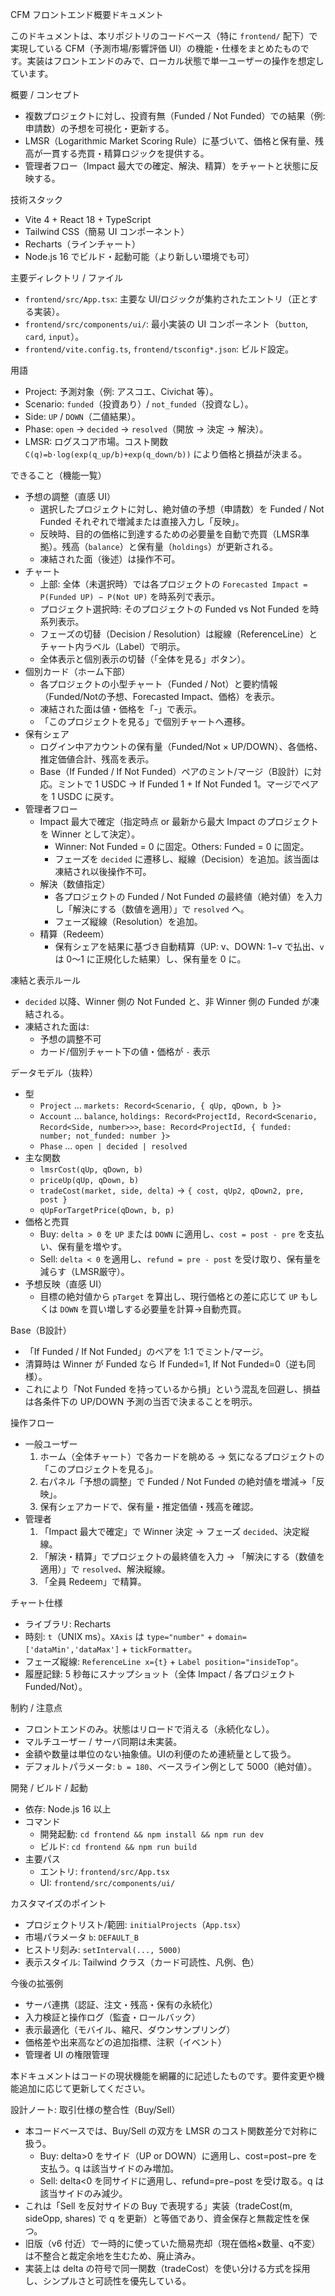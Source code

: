 CFM フロントエンド概要ドキュメント

このドキュメントは、本リポジトリのコードベース（特に `frontend/` 配下）で実現している CFM（予測市場/影響評価 UI）の機能・仕様をまとめたものです。実装はフロントエンドのみで、ローカル状態で単一ユーザーの操作を想定しています。

概要 / コンセプト
- 複数プロジェクトに対し、投資有無（Funded / Not Funded）での結果（例: 申請数）の予想を可視化・更新する。
- LMSR（Logarithmic Market Scoring Rule）に基づいて、価格と保有量、残高が一貫する売買・精算ロジックを提供する。
- 管理者フロー（Impact 最大での確定、解決、精算）をチャートと状態に反映する。

技術スタック
- Vite 4 + React 18 + TypeScript
- Tailwind CSS（簡易 UI コンポーネント）
- Recharts（ラインチャート）
- Node.js 16 でビルド・起動可能（より新しい環境でも可）

主要ディレクトリ / ファイル
- `frontend/src/App.tsx`: 主要な UI/ロジックが集約されたエントリ（正とする実装）。
- `frontend/src/components/ui/`: 最小実装の UI コンポーネント（`button`, `card`, `input`）。
- `frontend/vite.config.ts`, `frontend/tsconfig*.json`: ビルド設定。

用語
- Project: 予測対象（例: アスコエ、Civichat 等）。
- Scenario: `funded`（投資あり）/ `not_funded`（投資なし）。
- Side: `UP` / `DOWN`（二値結果）。
- Phase: `open` → `decided` → `resolved`（開放 → 決定 → 解決）。
- LMSR: ログスコア市場。コスト関数 `C(q)=b·log(exp(q_up/b)+exp(q_down/b))` により価格と損益が決まる。

できること（機能一覧）
- 予想の調整（直感 UI）
  - 選択したプロジェクトに対し、絶対値の予想（申請数）を Funded / Not Funded それぞれで増減または直接入力し「反映」。
  - 反映時、目的の価格に到達するための必要量を自動で売買（LMSR準拠）。残高（`balance`）と保有量（`holdings`）が更新される。
  - 凍結された面（後述）は操作不可。
- チャート
  - 上部: 全体（未選択時）では各プロジェクトの `Forecasted Impact = P(Funded UP) − P(Not UP)` を時系列で表示。
  - プロジェクト選択時: そのプロジェクトの Funded vs Not Funded を時系列表示。
  - フェーズの切替（Decision / Resolution）は縦線（ReferenceLine）とチャート内ラベル（Label）で明示。
  - 全体表示と個別表示の切替（「全体を見る」ボタン）。
- 個別カード（ホーム下部）
  - 各プロジェクトの小型チャート（Funded / Not）と要約情報（Funded/Notの予想、Forecasted Impact、価格）を表示。
  - 凍結された面は値・価格を「-」で表示。
  - 「このプロジェクトを見る」で個別チャートへ遷移。
- 保有シェア
  - ログイン中アカウントの保有量（Funded/Not × UP/DOWN）、各価格、推定価値合計、残高を表示。
  - Base（If Funded / If Not Funded）ペアのミント/マージ（B設計）に対応。ミントで 1 USDC → If Funded 1 + If Not Funded 1。マージでペアを 1 USDC に戻す。
- 管理者フロー
  - Impact 最大で確定（指定時点 or 最新から最大 Impact のプロジェクトを Winner として決定）。
    - Winner: Not Funded = 0 に固定。Others: Funded = 0 に固定。
    - フェーズを `decided` に遷移し、縦線（Decision）を追加。該当面は凍結され以後操作不可。
  - 解決（数値指定）
    - 各プロジェクトの Funded / Not Funded の最終値（絶対値）を入力し「解決にする（数値を適用）」で `resolved` へ。
    - フェーズ縦線（Resolution）を追加。
  - 精算（Redeem）
    - 保有シェアを結果に基づき自動精算（UP: v、DOWN: 1−v で払出、`v` は 0〜1 に正規化した結果）し、保有量を 0 に。

凍結と表示ルール
- `decided` 以降、Winner 側の Not Funded と、非 Winner 側の Funded が凍結される。
- 凍結された面は:
  - 予想の調整不可
  - カード/個別チャート下の値・価格が `-` 表示

データモデル（抜粋）
- 型
  - `Project` … `markets: Record<Scenario, { qUp, qDown, b }>`
  - `Account` … `balance`, `holdings: Record<ProjectId, Record<Scenario, Record<Side, number>>>`, `base: Record<ProjectId, { funded: number; not_funded: number }>`
  - `Phase` … `open | decided | resolved`
- 主な関数
  - `lmsrCost(qUp, qDown, b)`
  - `priceUp(qUp, qDown, b)`
  - `tradeCost(market, side, delta)` → `{ cost, qUp2, qDown2, pre, post }`
  - `qUpForTargetPrice(qDown, b, p)`
- 価格と売買
  - Buy: `delta > 0` を `UP` または `DOWN` に適用し、`cost = post - pre` を支払い、保有量を増やす。
  - Sell: `delta < 0` を適用し、`refund = pre - post` を受け取り、保有量を減らす（LMSR厳守）。
- 予想反映（直感 UI）
  - 目標の絶対値から `pTarget` を算出し、現行価格との差に応じて `UP` もしくは `DOWN` を買い増しする必要量を計算→自動売買。

Base（B設計）
- 「If Funded / If Not Funded」のペアを 1:1 でミント/マージ。
- 清算時は Winner が Funded なら If Funded=1, If Not Funded=0（逆も同様）。
- これにより「Not Funded を持っているから損」という混乱を回避し、損益は各条件下の UP/DOWN 予測の当否で決まることを明示。

操作フロー
- 一般ユーザー
  1) ホーム（全体チャート）で各カードを眺める → 気になるプロジェクトの「このプロジェクトを見る」。
  2) 右パネル「予想の調整」で Funded / Not Funded の絶対値を増減→「反映」。
  3) 保有シェアカードで、保有量・推定価値・残高を確認。
- 管理者
  1) 「Impact 最大で確定」で Winner 決定 → フェーズ `decided`、決定縦線。
  2) 「解決・精算」でプロジェクトの最終値を入力 → 「解決にする（数値を適用）」で `resolved`、解決縦線。
  3) 「全員 Redeem」で精算。

チャート仕様
- ライブラリ: Recharts
- 時刻: `t`（UNIX ms）。`XAxis` は `type="number"` + `domain=['dataMin','dataMax']` + `tickFormatter`。
- フェーズ縦線: `ReferenceLine x={t}` + `Label position="insideTop"`。
- 履歴記録: 5 秒毎にスナップショット（全体 Impact / 各プロジェクト Funded/Not）。

制約 / 注意点
- フロントエンドのみ。状態はリロードで消える（永続化なし）。
- マルチユーザー / サーバ同期は未実装。
- 金額や数量は単位のない抽象値。UIの利便のため連続量として扱う。
- デフォルトパラメータ: `b = 180`、ベースライン例として 5000（絶対値）。

開発 / ビルド / 起動
- 依存: Node.js 16 以上
- コマンド
  - 開発起動: `cd frontend && npm install && npm run dev`
  - ビルド: `cd frontend && npm run build`
- 主要パス
  - エントリ: `frontend/src/App.tsx`
  - UI: `frontend/src/components/ui/`

カスタマイズのポイント
- プロジェクトリスト/範囲: `initialProjects`（`App.tsx`）
- 市場パラメータ `b`: `DEFAULT_B`
- ヒストリ刻み: `setInterval(..., 5000)`
- 表示スタイル: Tailwind クラス（カード可読性、凡例、色）

今後の拡張例
- サーバ連携（認証、注文・残高・保有の永続化）
- 入力検証と操作ログ（監査・ロールバック）
- 表示最適化（モバイル、縮尺、ダウンサンプリング）
- 価格差や出来高などの追加指標、注釈（イベント）
- 管理者 UI の権限管理

本ドキュメントはコードの現状機能を網羅的に記述したものです。要件変更や機能追加に応じて更新してください。


設計ノート: 取引仕様の整合性（Buy/Sell）
- 本コードベースでは、Buy/Sell の双方を LMSR のコスト関数差分で対称に扱う。
  - Buy: delta>0 をサイド（UP or DOWN）に適用し、cost=post−pre を支払う。q は該当サイドのみ増加。
  - Sell: delta<0 を同サイドに適用し、refund=pre−post を受け取る。q は該当サイドのみ減少。
- これは「Sell を反対サイドの Buy で表現する」実装（tradeCost(m, sideOpp, shares) で q を更新）と等価であり、資金保存と無裁定性を保つ。
- 旧版（v6 付近）で一時的に使っていた簡易売却（現在価格×数量、q不変）は不整合と裁定余地を生むため、廃止済み。
- 実装上は delta の符号で同一関数（tradeCost）を使い分ける方式を採用し、シンプルさと可読性を優先している。
